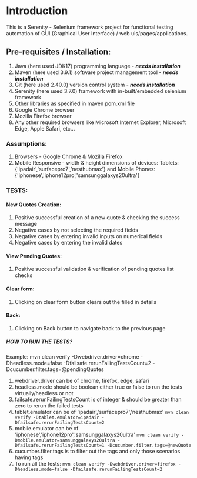 # Introduction

This is a Serenity - Selenium framework project for functional testing automation of GUI (Graphical User Interface) /
web uis/pages/applications.

## Pre-requisites / Installation:

1. Java (here used JDK17) programming language - **_needs installation_**
2. Maven (here used 3.9.1) software project management tool - **_needs installation_**
3. Git (here used 2.40.0) version control system - **_needs installation_**
4. Serenity (here used 3.7.0) framework with in-built/embedded selenium framework
5. Other libraries as specified in maven pom.xml file
6. Google Chrome browser
7. Mozilla Firefox browser
8. Any other required browsers like Microsoft Internet Explorer, Microsoft Edge, Apple Safari, etc...

### Assumptions:

1. Browsers - Google Chrome & Mozilla Firefox
2. Mobile Responsive - width & height dimensions of devices: Tablets: {'ipadair','surfacepro7','nesthubmax'} and
   Mobile Phones: {'iphonese','iphone12pro','samsunggalaxys20ultra'}

### TESTS:

#### New Quotes Creation:

1. Positive successful creation of a new quote & checking the success message
2. Negative cases by not selecting the required fields
3. Negative cases by entering invalid inputs on numerical fields
4. Negative cases by entering the invalid dates

#### View Pending Quotes:

1. Positive successful validation & verification of pending quotes list checks

#### Clear form:

1. Clicking on clear form button clears out the filled in details

#### Back:

1. Clicking on Back button to navigate back to the previous page

##### HOW TO RUN THE TESTS?

Example:  mvn clean verify -Dwebdriver.driver=chrome -Dheadless.mode=false -Dfailsafe.rerunFailingTestsCount=2
-Dcucumber.filter.tags=@pendingQuotes

1. webdriver.driver can be of chrome, firefox, edge, safari
2. headless.mode should be boolean either true or false to run the tests virtually/headless or not
3. failsafe.rerunFailingTestsCount is of integer & should be greater than zero to rerun the failed tests
4. tablet.emulator can be of 'ipadair','surfacepro7','nesthubmax'
   ```mvn clean verify -Dtablet.emulator=ipadair -Dfailsafe.rerunFailingTestsCount=2```
5. mobile.emulator can be of 'iphonese','iphone12pro','samsunggalaxys20ultra'
   ```mvn clean verify -Dmobile.emulator=samsunggalaxys20ultra -Dfailsafe.rerunFailingTestsCount=1 -Dcucumber.filter.tags=@newQuote```
6. cucumber.filter.tags is to filter out the tags and only those scenarios having tags
7. To run all the tests:
   ```mvn clean verify -Dwebdriver.driver=firefox -Dheadless.mode=false -Dfailsafe.rerunFailingTestsCount=2```